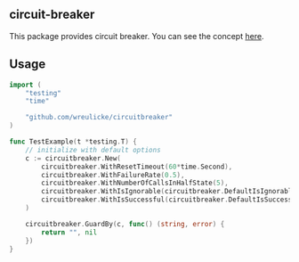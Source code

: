 ## circuit-breaker

This package provides circuit breaker.
You can see the concept [here](https://martinfowler.com/bliki/CircuitBreaker.html).

## Usage

```go
import (
	"testing"
	"time"

	"github.com/wreulicke/circuitbreaker"
)

func TestExample(t *testing.T) {
	// initialize with default options
	c := circuitbreaker.New(
		circuitbreaker.WithResetTimeout(60*time.Second),
		circuitbreaker.WithFailureRate(0.5),
		circuitbreaker.WithNumberOfCallsInHalfState(5),
		circuitbreaker.WithIsIgnorable(circuitbreaker.DefaultIsIgnorable),
		circuitbreaker.WithIsSuccessful(circuitbreaker.DefaultIsSuccessful),
	)

	circuitbreaker.GuardBy(c, func() (string, error) {
		return "", nil
	})
}

```
